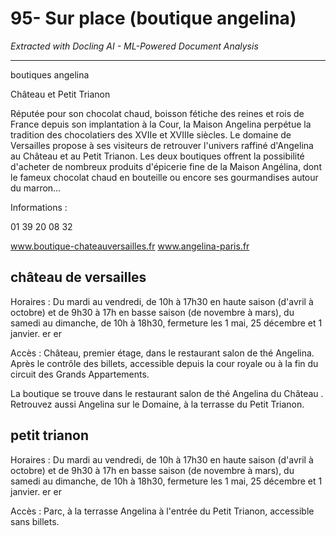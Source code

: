 # 95- Sur place (boutique angelina)

*Extracted with Docling AI - ML-Powered Document Analysis*

---

boutiques angelina

Château et Petit Trianon

Réputée pour son chocolat chaud, boisson fétiche des reines et rois de France depuis son implantation à la Cour, la Maison Angelina perpétue la tradition des chocolatiers des XVIIe et XVIIIe siècles. Le domaine de Versailles propose à ses visiteurs de retrouver l'univers raffiné d'Angelina au Château et au Petit Trianon. Les deux boutiques offrent la possibilité d'acheter de nombreux produits d'épicerie fine de la Maison Angélina, dont le fameux chocolat chaud en bouteille ou encore ses gourmandises autour du marron…

Informations :

01 39 20 08 32

www.boutique-chateauversailles.fr www.angelina-paris.fr

## château de versailles

Horaires : Du mardi au vendredi, de 10h à 17h30 en haute saison (d'avril à octobre) et de 9h30 à 17h en basse saison (de novembre à mars), du samedi au dimanche, de 10h à 18h30, fermeture les 1 mai, 25 décembre et 1 janvier. er er

Accès : Château, premier étage, dans le restaurant salon de thé Angelina. Après le contrôle des billets, accessible depuis la cour royale ou à la fin du circuit des Grands Appartements.

La boutique se trouve dans le restaurant salon de thé Angelina du Château . Retrouvez aussi Angelina sur le Domaine, à la terrasse du Petit Trianon.

## petit trianon

Horaires : Du mardi au vendredi, de 10h à 17h30 en haute saison (d'avril à octobre) et de 9h30 à 17h en basse saison (de novembre à mars), du samedi au dimanche, de 10h à 18h30, fermeture les 1 mai, 25 décembre et 1 janvier. er er

Accès : Parc, à la terrasse Angelina à l'entrée du Petit Trianon, accessible sans billets.
